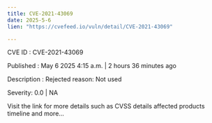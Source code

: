 ```yaml
---
title: CVE-2021-43069
date: 2025-5-6
lien: "https://cvefeed.io/vuln/detail/CVE-2021-43069"

---
```


CVE ID : CVE-2021-43069

Published :  May 6
2025
4:15 a.m. | 2 hours
36 minutes ago

Description : Rejected reason: Not used

Severity: 0.0 | NA

Visit the link for more details
such as CVSS details
affected products
timeline
and more...
